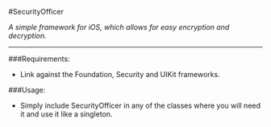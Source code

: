 #SecurityOfficer

*A simple framework for iOS, which allows for easy encryption and decryption.*

***

###Requirements:

* Link against the Foundation, Security and UIKit frameworks. 

###Usage:

* Simply include SecurityOfficer in any of the classes where you will need it and use it like a singleton. 
